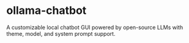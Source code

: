 # ollama-chatbot
A customizable local chatbot GUI powered by open-source LLMs with theme, model, and system prompt support.
